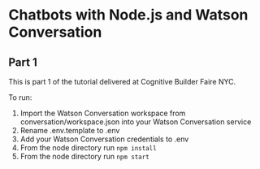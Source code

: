 # Chatbots with Node.js and Watson Conversation
## Part 1

This is part 1 of the tutorial delivered at Cognitive Builder Faire NYC.

To run:

1. Import the Watson Conversation workspace from conversation/workspace.json into your Watson Conversation service
2. Rename .env.template to .env
3. Add your Watson Conversation credentials to .env
4. From the node directory run `npm install`
5. From the node directory run `npm start`